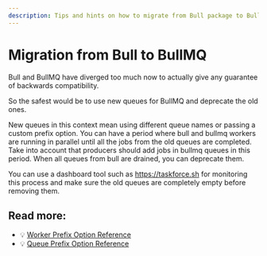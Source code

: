 ```yaml
---
description: Tips and hints on how to migrate from Bull package to BullMQ.
---
```


# Migration from Bull to BullMQ

Bull and BullMQ have diverged too much now to actually give any guarantee of backwards compatibility. 

So the safest would be to use new queues for BullMQ and deprecate the old ones.

New queues in this context mean using different queue names or passing a custom prefix option. You can have a period where bull and bullmq workers are running in parallel until all the jobs from the old queues are completed. Take into account that producers should add jobs in bullmq queues in this period. When all queues from bull are drained, you can deprecate them.

You can use a dashboard tool such as https://taskforce.sh for monitoring this process and make sure the old queues are completely empty before removing them.

## Read more:

- 💡 [Worker Prefix Option Reference](https://api.docs.bullmq.io/interfaces/v5.WorkerOptions.html#prefix)
- 💡 [Queue Prefix Option Reference](https://api.docs.bullmq.io/interfaces/v5.QueueOptions.html#prefix)
